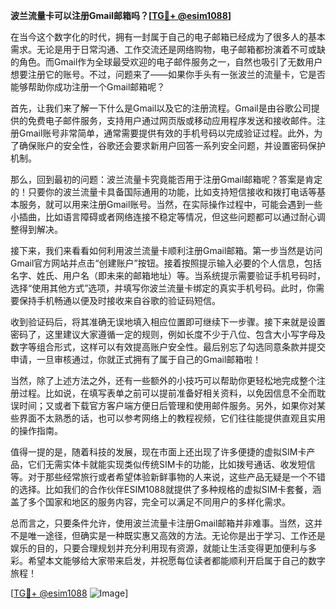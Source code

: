 **波兰流量卡可以注册Gmail邮箱吗？[[TG💪+ @esim1088](https://t.me/s/esim1088)]**

在当今这个数字化的时代，拥有一封属于自己的电子邮箱已经成为了很多人的基本需求。无论是用于日常沟通、工作交流还是网络购物，电子邮箱都扮演着不可或缺的角色。而Gmail作为全球最受欢迎的电子邮件服务之一，自然也吸引了无数用户想要注册它的账号。不过，问题来了——如果你手头有一张波兰的流量卡，它是否能够帮助你成功注册一个Gmail邮箱呢？

首先，让我们来了解一下什么是Gmail以及它的注册流程。Gmail是由谷歌公司提供的免费电子邮件服务，支持用户通过网页版或移动应用程序发送和接收邮件。注册Gmail账号非常简单，通常需要提供有效的手机号码以完成验证过程。此外，为了确保账户的安全性，谷歌还会要求新用户回答一系列安全问题，并设置密码保护机制。

那么，回到最初的问题：波兰流量卡究竟能否用于注册Gmail邮箱呢？答案是肯定的！只要你的波兰流量卡具备国际通用的功能，比如支持短信接收和拨打电话等基本服务，就可以用来注册Gmail账号。当然，在实际操作过程中，可能会遇到一些小插曲，比如语言障碍或者网络连接不稳定等情况，但这些问题都可以通过耐心调整得到解决。

接下来，我们来看看如何利用波兰流量卡顺利注册Gmail邮箱。第一步当然是访问Gmail官方网站并点击“创建账户”按钮。接着按照提示输入必要的个人信息，包括名字、姓氏、用户名（即未来的邮箱地址）等。当系统提示需要验证手机号码时，选择“使用其他方式”选项，并填写你波兰流量卡绑定的真实手机号码。此时，你需要保持手机畅通以便及时接收来自谷歌的验证码短信。

收到验证码后，将其准确无误地填入相应位置即可继续下一步骤。接下来就是设置密码了，这里建议大家遵循一定的规则，例如长度不少于八位、包含大小写字母及数字等组合形式，这样可以有效提高账户安全性。最后别忘了勾选同意条款并提交申请，一旦审核通过，你就正式拥有了属于自己的Gmail邮箱啦！

当然，除了上述方法之外，还有一些额外的小技巧可以帮助你更轻松地完成整个注册过程。比如说，在填写表单之前可以提前准备好相关资料，以免因信息不全而耽误时间；又或者下载官方客户端方便日后管理和使用邮件服务。另外，如果你对某些界面不太熟悉的话，也可以参考网络上的教程视频，它们往往能提供直观且实用的操作指南。

值得一提的是，随着科技的发展，现在市面上还出现了许多便捷的虚拟SIM卡产品，它们无需实体卡就能实现类似传统SIM卡的功能，比如拨号通话、收发短信等。对于那些经常旅行或者希望体验新鲜事物的人来说，这些产品无疑是一个不错的选择。比如我们的合作伙伴ESIM1088就提供了多种规格的虚拟SIM卡套餐，涵盖了多个国家和地区的服务内容，完全可以满足不同用户的多样化需求。

总而言之，只要条件允许，使用波兰流量卡注册Gmail邮箱并非难事。当然，这并不是唯一途径，但确实是一种既实惠又高效的方法。无论你是出于学习、工作还是娱乐的目的，只要合理规划并充分利用现有资源，就能让生活变得更加便利与多彩。希望本文能够给大家带来启发，并祝愿每位读者都能顺利开启属于自己的数字旅程！

[[TG💪+ @esim1088](https://t.me/s/esim1088) ![Image](https://i.postimg.cc/4NQfJmqS/Snipaste-2025-05-13-00-14-12.png)]
